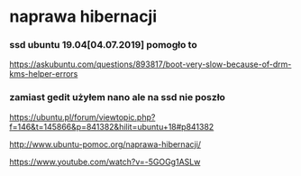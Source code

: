  # naprawa hibernacji 
 ### ssd ubuntu 19.04[04.07.2019] pomogło to
  https://askubuntu.com/questions/893817/boot-very-slow-because-of-drm-kms-helper-errors
 ### zamiast gedit użyłem nano ale na ssd nie poszło

  https://ubuntu.pl/forum/viewtopic.php?f=146&t=145866&p=841382&hilit=ubuntu+18#p841382
  
  http://www.ubuntu-pomoc.org/naprawa-hibernacji/
  
  https://www.youtube.com/watch?v=-5GOGg1ASLw
